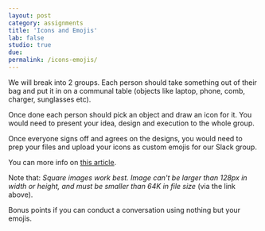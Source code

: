 ```yaml
---
layout: post
category: assignments
title: 'Icons and Emojis'
lab: false
studio: true
due: 
permalink: /icons-emojis/
---
```


We will break into 2 groups. Each person should take something out of their bag and put it in on a communal table (objects like laptop, phone, comb, charger, sunglasses etc). 

Once done each person should pick an object and draw an icon for it. You would need to present your idea, design and execution to the whole group. 

Once everyone signs off and agrees on the designs, you would need to prep your files and upload your icons as custom emojis for our Slack group.

You can more info on [this article](https://get.slack.help/hc/en-us/articles/206870177-Create-custom-emoji). 

Note that: _Square images work best. Image can't be larger than 128px in width or height, and must be smaller than 64K in file size_ (via the link above).


Bonus points if you can conduct a conversation using nothing but your emojis. 





